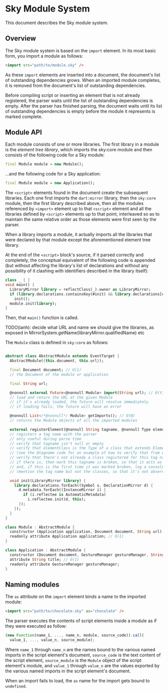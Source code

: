 Sky Module System
=================

This document describes the Sky module system.

Overview
--------

The Sky module system is based on the ``import`` element. In its
most basic form, you import a module as follows:

```html
<import src="path/to/module.sky" />
```

As these ``import`` elements are inserted into a document, the
document's list of outstanding dependencies grows. When an imported
module completes, it is removed from the document's list of
outstanding dependencies.

Before compiling script or inserting an element that is not already
registered, the parser waits until the list of outstanding
dependencies is empty. After the parser has finished parsing, the
document waits until its list of outstanding dependencies is empty
before the module it represents is marked complete.


Module API
----------

Each module consists of one or more libraries. The first library in a
module is the *element tree library*, which imports the sky:core
module and then consists of the following code for a Sky module:

```dart
final Module module = new Module();
```

...and the following code for a Sky application:

```dart
final Module module = new Application();
```

The ``<script>`` elements found in the document create the subsequent
libraries. Each one first imports the ``dart:mirror`` library, then
the ``sky:core`` module, then the first library described above, then
all the modules referenced by ``<import>`` element up to that
``<script>`` element and all the libraries defined by ``<script>``
elements up to that point, interleaved so as to maintain the same
relative order as those elements were first seen by the parser.

When a library imports a module, it actually imports all the libraries
that were declared by that module except the aforementioned element
tree library.

At the end of the ``<script>`` block's source, if it parsed correctly
and completely, the conceptual equivalent of the following code is
appended (but without affecting the library's list of declarations and
without any possibility of it clashing with identifiers described in
the library itself):

```dart
class _ { }
void main() {
  LibraryMirror library = reflectClass(_).owner as LibraryMirror;
  if (library.declarations.containsKey(#init) && library.declarations[#init] is MethodMirror)
    init();
  module.init(library);
}
```

Then, that ``main()`` function is called.

TODO(ianh): decide what URL and name we should give the libraries, as
exposed in MirrorSystem.getName(libraryMirror.qualifiedName) etc

The ``Module`` class is defined in ``sky:core`` as follows:

```dart

abstract class AbstractModule extends EventTarget {
  AbstractModule({this.document, this.url});

  final Document document; // O(1)
  // the Document of the module or application

  final String url;

  @nonnull external Future<@nonnull Module> import(String url); // O(Yikes)
  // load and return the URL at the given Module
  // if it's already loaded, the future will resolve immediately
  // if loading fails, the future will have an error

  @nonnull List</*@nonnull*/ Module> getImports(); // O(N)
  // returns the Module objects of all the imported modules

  external registerElement(@nonnull String tagname, @nonnull Type elementClass); // O(1)
  // registers a tag name with the parser
  // only useful during parse time
  // verify that tagname isn't null or empty
  // verify that elementClass is the Type of a class that extends Element (directly or indirectly, but not via "implements" or "with")
  // (see the @tagname code for an example of how to verify that from dart)
  // verify that there's not already a class registered for this tag name
  // if there is, then mark this tagname is broken, so that it acts as if it's not registered in the parser,
  // and, if this is the first time it was marked broken, log a console message regarding the issue
  // (mention the tag name but not the classes, so that it's not observable that this currently happens out of order)

  void init(LibraryMirror library) {
    library.declarations.forEach((Symbol s, DeclarationMirror d) {
      d.metadata.forEach((InstanceMirror i) {
        if (i.reflectee is AutomaticMetadata)
          i.reflectee.init(d, this);
      });
    });
  }
}

class Module : AbstractModule {
  constructor (Application application, Document document, String url); // O(1)
  readonly attribute Application application; // O(1)
}

class Application : AbstractModule {
  constructor (Document document, GestureManager gestureManager, String url); // O(1)
  attribute String title; // O(1)
  readonly attribute GestureManager gestureManager;
}
```

 
Naming modules
--------------

The ``as`` attribute on the ``import`` element binds a name to the
imported module:

```html
<import src="path/to/chocolate.sky" as="chocolate" />
```

The parser executes the contents of script elements inside a module as
if they were executed as follow:

```javascript
(new Function(name_1, ..., name_n, module, source_code)).call(
  value_1, ..., value_n, source_module);
```

Where ``name_1`` through ``name_n`` are the names bound to the
various named imports in the script element's document,
``source_code`` is the text content of the script element,
``source_module`` is the ``Module`` object of the script element's
module, and ``value_1`` through ``value_n`` are the values
exported by the various named imports in the script element's
document.

When an import fails to load, the ``as`` name for the import gets
bound to ``undefined``.
